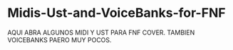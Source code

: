 # Midis-Ust-and-VoiceBanks-for-FNF
AQUI ABRA ALGUNOS MIDI Y UST PARA FNF COVER.
TAMBIEN VOICEBANKS PAERO MUY POCOS.
